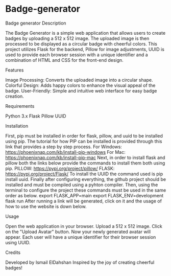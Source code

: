 # Badge-generator
Badge generator
Description

The Badge Generator is a simple web application that allows users to create badges by uploading a 512 x 512 image. The uploaded image is then processed to be displayed as a circular badge with cheerful colors. This project utilizes Flask for the backend, Pillow for image adjustments, UUID is used to provide each browser session with a unique identifier and a combination of HTML and CSS for the front-end design.

Features

Image Processing: Converts the uploaded image into a circular shape.
Colorful Design: Adds happy colors to enhance the visual appeal of the badge.
User-Friendly: Simple and intuitive web interface for easy badge creation.


Requirements

Python 3.x
Flask
Pillow
UUID

Installation

First, pip must be installed in order for flask, pillow, and uuid to be installed using pip.
The tutorial for how PIP can be installed is provided through this link that provides a step by step process.
For Windows: https://phoenixnap.com/kb/install-pip-windows
For Mac: https://phoenixnap.com/kb/install-pip-mac
Next, in order to install flask and pillow both the links below provide the commands to install them both using pip.
PILLOW: https://pypi.org/project/pillow/
FLASK: https://pypi.org/project/Flask/
To install the UUID the command used is pip install uuid.
Finally after configuring everything, the github project should be installed and must be compiled using a pyhton compiler.
Then, using the terminal to configure the project these commands must be used in the same order as below.
 export FLASK_APP=main
 export FLASK_ENV=development
 flask run
After running a link will be generated, click on it and the usage of how to use the website is down below. 

Usage

Open the web application in your browser.
Upload a 512 x 512 image.
Click on the "Upload Avatar" button.
Now your newly generated avatar will appear.
Each user will have a unique identifier for their browser session using UUID.


Credits

Developed by Ismail ElDahshan
Inspired by the joy of creating cheerful badges!
